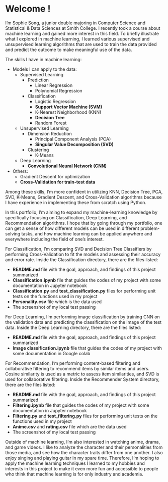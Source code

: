 # Welcome !

I’m Sophie Song, a junior double majoring in Computer Science and Statistical & Data Sciences at Smith College. I recently took a course about machine learning and gained more interest in this field. To briefly illustrate what I explored in machine learning, I learned various supervised and unsupervised learning algorithms that are used to train the data provided and predict the outcome to make meaningful use of the data. 

The skills I have in machine learning:
- Models I can apply to the data: 
  - Supervised Learning
    - Prediction
      - Linear Regression
      - Polynomial Regression
    - Classification
      - Logistic Regression
      - **Support Vector Machine (SVM)**
      - K-Nearest Neighborhood (KNN)
      - **Decision Tree**
      - Random Forest 
  - Unsupervised Learning
    - Dimension Reduction
      - Principal Component Analysis (PCA)
      - **Singular Value Decomposition (SVD)**
    - Clustering
      - K-Means
  - Deep Learning
    - **Convolutional Neural Network (CNN)**
- Others:
  - Gradient Descent for optimization
  - **Cross-Validation for train-test data**

Among these skills, I’m more confident in utilizing KNN, Decision Tree, PCA, SVD, K-Means, Gradient Descent, and Cross-Validation algorithms because I have experience in implementing these from scratch using Python. 

In this portfolio, I’m aiming to expand my machine-learning knowledge by specifically focusing on Classification, Deep Learning, and Recommendation algorithms. I hope that by going through my portfolio, one can get a sense of how different models can be used in different problem-solving tasks, and how machine learning can be applied anywhere and everywhere including the field of one’s interest.  

For Classification, I’m comparing SVD and Decision Tree Classifiers by performing Cross-Validation to fit the models and assessing their accuracy and error rate. Inside the Classification directory, there are the files listed:
  - **README.md** file with the goal, approach, and findings of this project summarized
  - **Classification.ipynb** file that guides the codes of my project with some documentation in Jupyter notebook
  - **Classification.py** and **test_classification.py** files for performing unit tests on the functions used in my project
  - **Personality.csv** file which is the data used
  - The screenshot of my local test passing

For Deep Learning, I’m performing image classification by training CNN on the validation data and predicting the classification on the image of the test data. Inside the Deep Learning directory, there are the files listed:
  - **README.md** file with the goal, approach, and findings of this project summarized
  - **Image classification.ipynb** file that guides the codes of my project with some documentation in Google colab
 
 
For Recommendation, I’m performing content-based filtering and collaborative filtering to recommend items by similar items and users. Cosine similarity is used as a metric to assess item similarities, and SVD is used for collaborative filtering. Inside the Recommender System directory, there are the files listed:
  - **README.md** file with the goal, approach, and findings of this project summarized
  - **Filtering.ipynb** file that guides the codes of my project with some documentation in Jupyter notebook
  - **Filtering.py** and **test_filtering.py** files for performing unit tests on the functions used in my project
  - **Anime.csv**  and **rating.csv** file which are the data used
  - The screenshot of my local test passing

Outside of machine learning, I’m also interested in watching anime, drama, and game videos. I like to analyze the character and their personalities from those media, and see how the character traits differ from one another. I also enjoy singing and playing guitar in my spare time. Therefore, I’m hoping to apply the machine learning techniques I learned to my hobbies and interests in this project to make it even more fun and accessible to people who think that machine learning is for only industry and academia. 
